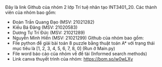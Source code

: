 Đây là link Github của nhóm 2 lớp Trí tuệ nhân tạo INT3401_20.
Các thành viên của nhóm bao gồm:
- Đoàn Trần Quang Đạo (MSV: 21021282)
- Kiều Bá Đăng (MSV: 21020583)
- Dương Tự Trí Đức (MSV: 21021289)
- Nguyễn Minh Hiển (MSV: 21021299)
Github của nhóm bao gồm:
- File python để giải bài toán 8 puzzle bằng thuật toán A* với trạng thái mục tiêu là [1, 2, 3, 4, 5, 6, 7, 8, 0] (Run ở Main.py)
- File word báo cáo của nhóm về đề tài (Informed search methods)
- Link canva thuyết trình của nhóm: https://bom.so/w0wLXy
